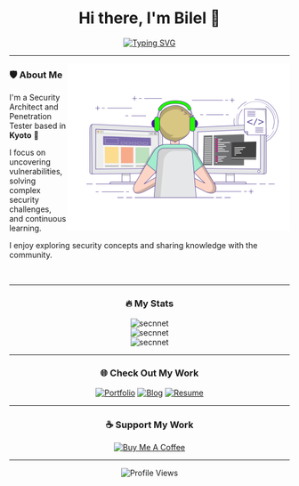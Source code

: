 <div align="center">

# Hi there, I'm Bilel 👋

[![Typing SVG](https://readme-typing-svg.herokuapp.com?font=Fira+Code&pause=1000&color=39FF14&center=true&vCenter=true&width=435&lines=Security+Architect;Penetration+Tester;Vulnerability+Researcher;Continuous+Learner)](https://git.io/typing-svg)

</div>

---

<img align="right" alt="Coding" width="400" src="https://raw.githubusercontent.com/devSouvik/devSouvik/master/gif3.gif">

### 🛡️ About Me

I'm a Security Architect and Penetration Tester based in **Kyoto** 🏯  

I focus on uncovering vulnerabilities, solving complex security challenges, and continuous learning.  

I enjoy exploring security concepts and sharing knowledge with the community.  

<br clear="right"/>

---

<div align="center">

### 🔥 My Stats

<img src="https://github-readme-streak-stats.herokuapp.com/?user=secnnet&theme=dark&hide_border=true&background=000000&stroke=39FF14&ring=39FF14&fire=39FF14&currStreakNum=39FF14&sideNums=39FF14&currStreakLabel=39FF14&sideLabels=39FF14" alt="secnnet" />

<br/>

<img src="https://github-readme-stats.vercel.app/api?username=secnnet&show_icons=true&theme=dark&hide_border=true&count_private=true&bg_color=000000&title_color=39FF14&icon_color=39FF14&text_color=FFFFFF" alt="secnnet" />

<br/>

<img src="https://github-readme-stats.vercel.app/api/top-langs/?username=secnnet&layout=compact&theme=dark&hide_border=true&bg_color=000000&title_color=39FF14&text_color=FFFFFF" alt="secnnet" />

</div>

---

<div align="center">

### 🌐 Check Out My Work

[![Portfolio](https://img.shields.io/badge/Portfolio-000000?style=for-the-badge&logo=todoist&logoColor=39FF14&labelColor=000000)](https://secnnet.github.io/BilelPortfolio/)
[![Blog](https://img.shields.io/badge/Medium-000000?style=for-the-badge&logo=medium&logoColor=39FF14&labelColor=000000)](https://medium.com/@bil3l)
[![Resume](https://img.shields.io/badge/Resume-000000?style=for-the-badge&logo=google-drive&logoColor=39FF14&labelColor=000000)](./Resume.pdf)

</div>

---

<div align="center">

### ☕ Support My Work

[![Buy Me A Coffee](https://img.shields.io/badge/Buy_Me_A_Coffee-000000?style=for-the-badge&logo=buy-me-a-coffee&logoColor=39FF14&labelColor=000000)](https://buymeacoffee.com/your-profile)

</div>

---

<div align="center">

![Profile Views](https://komarev.com/ghpvc/?username=secnnet&label=Profile+Views&color=39FF14&style=flat-square&labelColor=000000)

</div>

